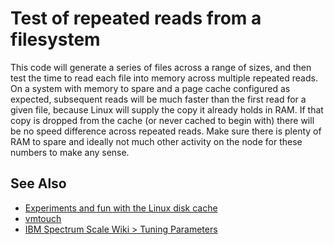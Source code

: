 # Test of repeated reads from a filesystem

This code will generate a series of files across a range of sizes, and then
test the time to read each file into memory across multiple repeated reads.  On
a system with memory to spare and a page cache configured as expected,
subsequent reads will be much faster than the first read for a given file,
because Linux will supply the copy it already holds in RAM.  If that copy is
dropped from the cache (or never cached to begin with) there will be no speed
difference across repeated reads.  Make sure there is plenty of RAM to spare
and ideally not much other activity on the node for these numbers to make any
sense.

## See Also

 * [Experiments and fun with the Linux disk cache](https://www.linuxatemyram.com/play.html)
 * [vmtouch](https://hoytech.com/vmtouch/)
 * [IBM Spectrum Scale Wiki > Tuning Parameters](https://www.ibm.com/developerworks/community/wikis/home?lang=en#!/wiki/General%20Parallel%20File%20System%20%28GPFS%29/page/Tuning%20Parameters)
